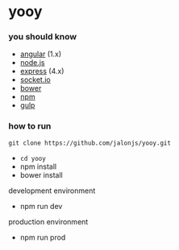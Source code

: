 # yooy

### you should know
- [angular](https://www.angularjs.org) (1.x)
- [node.js](https://nodejs.org/en)
- [express](http://www.expressjs.com.cn/4x/api.html) (4.x)
- [socket.io](http://socket.io)
- [bower](http://bower.io)
- [npm](https://www.npmjs.com)
- [gulp](http://gulpjs.com)

### how to run
```
git clone https://github.com/jalonjs/yooy.git
```
- ```cd yooy```
- npm install
- bower install

development environment
- npm run dev

production environment
- npm run prod

